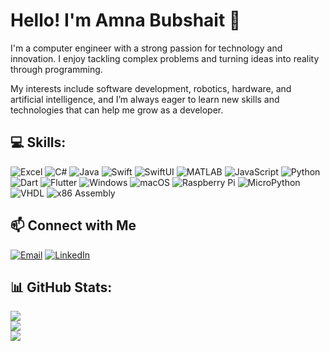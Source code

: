 # Hello! I'm Amna Bubshait 👋

I'm a computer engineer with a strong passion for technology and innovation. I enjoy tackling complex problems and turning ideas into reality through programming. 

My interests include software development, robotics, hardware, and artificial intelligence, and I’m always eager to learn new skills and technologies that can help me grow as a developer.

## 💻 Skills:
![Excel](https://img.shields.io/badge/Excel-%23217346.svg?style=for-the-badge&logo=microsoft-excel&logoColor=white)
![C#](https://img.shields.io/badge/C%23-%239146FF.svg?style=for-the-badge&logo=c-sharp&logoColor=white)
![Java](https://img.shields.io/badge/java-%23ED8B00.svg?style=for-the-badge&logo=java&logoColor=white) 
![Swift](https://img.shields.io/badge/swift-%23FA7343.svg?style=for-the-badge&logo=swift&logoColor=white) 
![SwiftUI](https://img.shields.io/badge/SwiftUI-%23FA7343.svg?style=for-the-badge&logo=swift&logoColor=white) 
![MATLAB](https://img.shields.io/badge/matlab-%230076A8.svg?style=for-the-badge&logo=mathworks&logoColor=white)
![JavaScript](https://img.shields.io/badge/javascript-%23323330.svg?style=for-the-badge&logo=javascript&logoColor=%23F7DF1E) 
![Python](https://img.shields.io/badge/python-%2314354C.svg?style=for-the-badge&logo=python&logoColor=white) 
![Dart](https://img.shields.io/badge/Dart-%230175C2.svg?style=for-the-badge&logo=dart&logoColor=white)
![Flutter](https://img.shields.io/badge/Flutter-%2302569B.svg?style=for-the-badge&logo=flutter&logoColor=white)
![Windows](https://img.shields.io/badge/Windows-%230078D6.svg?style=for-the-badge&logo=windows&logoColor=white)
![macOS](https://img.shields.io/badge/macOS-%23999999.svg?style=for-the-badge&logo=apple&logoColor=white)
![Raspberry Pi](https://img.shields.io/badge/Raspberry%20Pi-%23C51A4A.svg?style=for-the-badge&logo=raspberry%20pi&logoColor=white)
![MicroPython](https://img.shields.io/badge/MicroPython-%232E5B82.svg?style=for-the-badge&logo=micropython&logoColor=white)
![VHDL](https://img.shields.io/badge/VHDL-%23000000.svg?style=for-the-badge&logo=vhdl&logoColor=white)
![x86 Assembly](https://img.shields.io/badge/x86%20Assembly-%231F7A89.svg?style=for-the-badge)

## 📫 Connect with Me
[![Email](https://img.shields.io/badge/Email-%23D14836.svg?style=for-the-badge&logo=gmail&logoColor=white)](mailto:amnaabubshait@gmail.com)
[![LinkedIn](https://img.shields.io/badge/LinkedIn-%230077B5.svg?style=for-the-badge&logo=linkedin&logoColor=white)](https://www.linkedin.com/in/amna-bubshait-842778284)

## 📊 GitHub Stats:
![](https://github-readme-stats.vercel.app/api?username=amnabubshait&hide_border=false&include_all_commits=true&count_private=true)<br/>
![](https://github-readme-streak-stats.herokuapp.com/?user=amnabubshait&hide_border=false)<br/>
![](https://github-readme-stats.vercel.app/api/top-langs/?username=amnabubshait&hide_border=false&include_all_commits=true&count_private=true&layout=compact)

<!---
amnabubshait/amnabubshait is a ✨ special ✨ repository because its `README.md` (this file) appears on your GitHub profile.
You can click the Preview link to take a look at your changes.
--->
